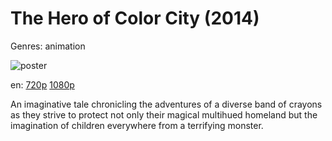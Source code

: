 # The Hero of Color City (2014)

Genres: animation

![poster](http://image.tmdb.org/t/p/w500/vanV7K0yPaBIFTWBdDIdy9bd1Qy.jpg)

en:
  [720p](magnet:?xt=urn:btih:45cceda14242e3e72c176f7b422db3e71d815035&dn=The+Hero+of+Color+City+(2014)&tr=udp%3A%2F%2Ftracker.yify-torrents.com%2Fannounce&tr=udp%3A%2F%2Fopen.demonii.com%3A1337%2Fannounce&tr=udp%3A%2F%2Fexodus.desync.com%3A6969&tr=udp%3A%2F%2Ftracker.istole.it%3A80&tr=udp%3A%2F%2Ftracker.publicbt.com%3A80&tr=udp%3A%2F%2Ftracker.publichd.eu%3A80%2Fannounce&tr=udp%3A%2F%2Ftracker.openbittorrent.com%3A80%2Fannounce&tr=udp%3A%2F%2Fcoppersurfer.tk%3A6969%2Fannounce)
  [1080p](magnet:?xt=urn:btih:10bcaedf0593d6f2c850ec74db894f184818685b&dn=The+Hero+of+Color+City+(2014)+%5B1080p%5D&tr=udp%3A%2F%2Fopen.demonii.com%3A1337%2Fannounce&tr=udp%3A%2F%2Ftracker.publicbt.com%3A80%2Fannounce&tr=udp%3A%2F%2Ftracker.openbittorrent.com%3A80%2Fannounce&tr=udp%3A%2F%2Ftracker.istole.it%3A80%2Fannounce&tr=http%3A%2F%2Ftracker.trackerfix.com%2Fannounce&tr=udp%3A%2F%2F9.rarbg.com%3A2710%2Fannounce&tr=udp%3A%2F%2F12.rarbg.me%3A80%2Fannounce&tr=udp%3A%2F%2F10.rarbg.me%3A80%2Fannounce&tr=udp%3A%2F%2F11.rarbg.me%3A80%2Fannounce&tr=udp%3A%2F%2F9.rarbg.me%3A2710%2Fannounce)
  


An imaginative tale chronicling the adventures of a diverse band of crayons as they strive to protect not only their magical multihued homeland but the imagination of children everywhere from a terrifying monster.